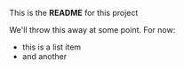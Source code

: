 This is the **README** for this project

We'll throw this away at some point. For now:
* this is a list item
* and another